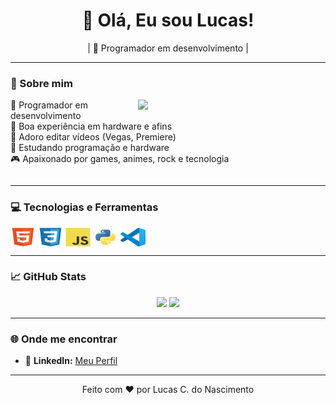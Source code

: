 <h1 align="center"> 👋 Olá, Eu sou Lucas!</h1>

<p align="center">
  | 🎯 Programador em desenvolvimento |
</p>

---

### 🚀 Sobre mim
<table>
  <tr>
      <img src="https://github.com/user-attachments/assets/2a8119da-13b2-4931-9ff6-92bec2cfe964" width="300" align="Right">
      🎯 Programador em desenvolvimento <br>
      🔧 Boa experiência em hardware e afins<br>
      🎥 Adoro editar vídeos (Vegas, Premiere) <br>
      🌱 Estudando programação e hardware <br>
      🎮 Apaixonado por games, animes, rock e tecnologia


    
  </tr>
</table>

---

### 💻 Tecnologias e Ferramentas
<div style="display: inline_block">
  <img align="center" alt="HTML" height="30" width="40" src="https://raw.githubusercontent.com/devicons/devicon/master/icons/html5/html5-original.svg">
  <img align="center" alt="CSS" height="30" width="40" src="https://raw.githubusercontent.com/devicons/devicon/master/icons/css3/css3-original.svg">
  <img align="center" alt="JS" height="30" width="40" src="https://raw.githubusercontent.com/devicons/devicon/master/icons/javascript/javascript-original.svg">
  <img align="center" alt="Python" height="30" width="40" src="https://raw.githubusercontent.com/devicons/devicon/master/icons/python/python-original.svg">
  <img align="center" alt="VSCode" height="30" width="40" src="https://raw.githubusercontent.com/devicons/devicon/master/icons/vscode/vscode-original.svg">
</div>

---

### 📈 GitHub Stats
<p align="center">
  <img height="180em" src="https://github-readme-stats.vercel.app/api?username=ShopperComS&show_icons=true&theme=tokyonight"/>
  <img height="180em" src="https://github-readme-stats.vercel.app/api/top-langs/?username=ShopperComS&layout=compact&langs_count=7&theme=tokyonight"/>
</p>

---

### 🌐 Onde me encontrar
- 💼 **LinkedIn:** [Meu Perfil](https://www.linkedin.com/in/lucas-c%C3%A2mara-862187362/)

---

<p align="center">
  Feito com ❤️ por Lucas C. do Nascimento
</p>

